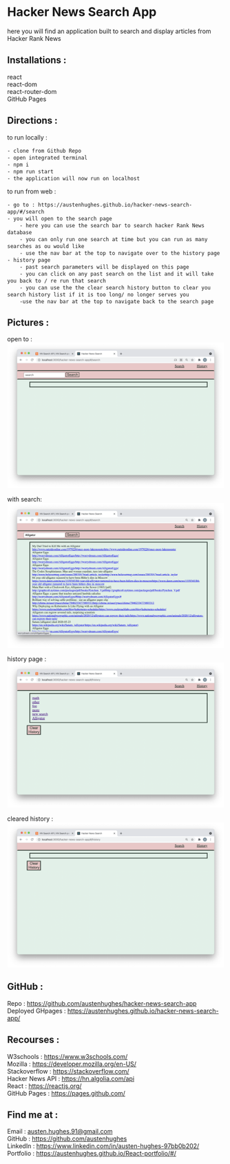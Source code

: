 # Hacker News Search App 

here you will find an application built to search and display articles from Hacker Rank News

## Installations : 

react <br/> 
react-dom <br/>
react-router-dom <br/>
GitHub Pages <br/>

## Directions :

to run locally :

    - clone from Github Repo
    - open integrated terminal
    - npm i 
    - npm run start 
    - the application will now run on localhost

to run from web : 

    - go to : https://austenhughes.github.io/hacker-news-search-app/#/search 
    - you will open to the search page 
        - here you can use the search bar to search hacker Rank News database 
        - you can only run one search at time but you can run as many searches as ou would like
        - use the nav bar at the top to navigate over to the history page 
    - history page 
        - past search parameters will be displayed on this page 
        - you can click on any past search on the list and it will take you back to / re run that search 
        - you can use the the clear search history button to clear you search history list if it is too long/ no longer serves you 
        -use the nav bar at the top to navigate back to the search page 

## Pictures : 

open to :
![](src/picsForReadMe/blankSearch.png) 

with search: 
![](src/picsForReadMe/search.png)

history page :
![](src/picsForReadMe/history.png)

cleared history : 
![](src/picsForReadMe/clearedHistory.png)

## GitHub :

Repo : https://github.com/austenhughes/hacker-news-search-app
Deployed GHpages : https://austenhughes.github.io/hacker-news-search-app/

## Recourses : 

W3schools : https://www.w3schools.com/ <br />
Mozilla : https://developer.mozilla.org/en-US/ <br />
Stackoverflow : https://stackoverflow.com/ <br />
Hacker News API : https://hn.algolia.com/api <br />
React : https://reactjs.org/ <br />
GitHub Pages : https://pages.github.com/

## Find me at : 

Email : austen.hughes.91@gmail.com
<br/>
GitHub : https://github.com/austenhughes
<br/>
LinkedIn : https://www.linkedin.com/in/austen-hughes-97bb0b202/ 
<br/>
Portfolio : https://austenhughes.github.io/React-portfolio/#/




